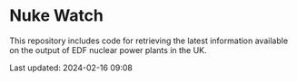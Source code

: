 # Nuke Watch

This repository includes code for retrieving the latest information available on the output of EDF nuclear power plants in the UK.

Last updated: 2024-02-16 09:08